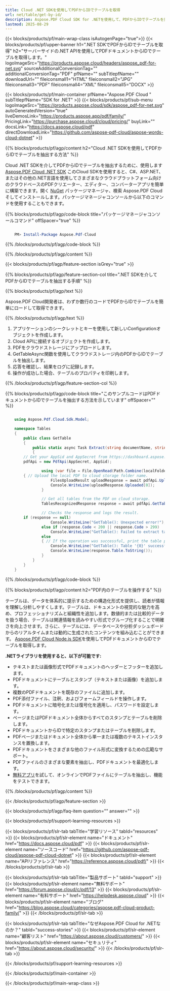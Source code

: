 ```yaml
---
title: Cloud .NET SDKを使用してPDFからIDでテーブルを取得
url: net/table/get-by-id/
description: Aspose.PDF Cloud SDK for .NETを使用して、PDFからIDでテーブルを抽出します。テーブルIDを使用してドキュメントからテーブルを抽出します。
lastmod: 2025-08-29
---
```


{{< blocks/products/pf/main-wrap-class isAutogenPage="true">}}
{{< blocks/products/pf/upper-banner h1=".NET SDKでPDFからIDでテーブルを取得" h2="サーバーサイドの.NET APIを使用してPDFドキュメントからIDでテーブルを取得します。" logoImageSrc="https://products.aspose.cloud/headers/aspose_pdf-for-net.svg" sourceAdditionalConversionTag="" additionalConversionTag="PDF" pfName="" subTitlepfName="" downloadUrl="" fileiconsmall1="HTML" fileiconsmall2="JPG" fileiconsmall3="PDF" fileiconsmall4="XML" fileiconsmall5="DOCX" >}}

{{< blocks/products/pf/main-container pfName="Aspose.PDF Cloud " subTitlepfName="SDK for .NET" >}}
{{< blocks/products/pf/sub-menu logoImageSrc="https://products.aspose.cloud/sdk/aspose_pdf-for-net.svg"
autoGeneratedVersion="true"
liveDemosLink="https://products.aspose.app/pdf/family/" PricingLink="https://purchase.aspose.cloud/cloud/pricing/" buyLink="" docsLink="https://docs.aspose.cloud/pdf"  directDownloadLink="https://github.com/aspose-pdf-cloud/aspose-words-cloud-dotnet" >}}

{{% blocks/products/pf/agp/content h2="Cloud .NET SDKを使用してPDFからIDでテーブルを抽出する方法" %}}

Cloud .NET SDKを介してPDFからIDでテーブルを抽出するために、使用します
[Aspose.PDF Cloud .NET SDK](https://products.aspose.cloud/pdf/net/)
このCloud SDKを使用すると、C#、ASP.NET、またはその他の.NET言語を使用してさまざまなクラウドプラットフォーム向けのクラウドベースのPDFクリエーター、エディター、コンバーターアプリを簡単に構築できます。開く
[NuGet](https://www.nuget.org/packages/Aspose.Pdf-Cloud)
パッケージマネージャ、検索
Aspose.PDF Cloud
そしてインストールします。パッケージマネージャコンソールから以下のコマンドを使用することもできます。

{{% blocks/products/pf/agp/code-block title="パッケージマネージャコンソールコマンド" offSpacer="true" %}}

```powershell

    PM> Install-Package Aspose.Pdf-Cloud

```

{{% /blocks/products/pf/agp/code-block %}}

{{% /blocks/products/pf/agp/content %}}

{{< blocks/products/pf/agp/feature-section isGrey="true" >}}

{{% blocks/products/pf/agp/feature-section-col title=".NET SDKを介してPDFからIDでテーブルを抽出する手順" %}}

{{% blocks/products/pf/agp/text %}}

Aspose.PDF Cloud開発者は、わずか数行のコードでPDFからIDでテーブルを簡単にロードして取得できます。

{{% /blocks/products/pf/agp/text %}}

1. アプリケーションのシークレットとキーを使用して新しいConfigurationオブジェクトを作成します。
1. Cloud APIに接続するオブジェクトを作成します。
1. PDFをクラウドストレージにアップロードします。
1. GetTableAsync関数を使用してクラウドストレージ内のPDFからIDでテーブルを抽出します。
1. 応答を確認し、結果をログに記録します。
1. 操作が成功した場合、テーブルのプロパティを印刷します。

{{% /blocks/products/pf/agp/feature-section-col %}}

{{% blocks/products/pf/agp/code-block title="このサンプルコードはPDFドキュメントからIDでテーブルを抽出する方法を示しています" offSpacer="" %}}

```cs

    using Aspose.Pdf.Cloud.Sdk.Model;

    namespace Tables
    {
        public class GetTable
        {
            public static async Task Extract(string documentName, string tableId, string remoteFolder)
            {
		// Get your AppSid and AppSecret from https://dashboard.aspose.cloud (free registration required). 
		pdfApi = new PdfApi(AppSecret, AppSid);

                using (var file = File.OpenRead(Path.Combine(localFolder, documentName)))
		{ // Upload the local PDF to cloud storage folder name.
                    FilesUploadResult uploadResponse = await pdfApi.UploadFileAsync(Path.Combine(remoteFolder, documentName), documentName);
                    Console.WriteLine(uploadResponse.Uploaded[0]);
                }

                // Get all tables from the PDF on cloud storage.
                TablesRecognizedResponse response = await pdfApi.GetTableAsync(documentName, tableId, folder: remoteFolder);

                // Checks the response and logs the result.
		if (response == null)
                    Console.WriteLine("GetTable(): Unexpected error!");
                else if (response.Code < 200 || response.Code > 299)
                    Console.WriteLine("GetTable(): Failed to extract table from the document.");
                else
                { // If the operation was successful, print the table properties or make some other actions
                    Console.WriteLine("GetTable(): Table '{0}' successfully received from the document '{1}.", tableId, documentName);
                    Console.WriteLine(response.Table.ToString());
                }
            }
        }
    }

```

{{% /blocks/products/pf/agp/code-block %}}

{{% blocks/products/pf/agp/content h2="PDF内のテーブルを操作する" %}}

テーブルは、データを体系的に提示するための構造化形式を提供し、読者が情報を理解し分析しやすくします。テーブルは、ドキュメントの視覚的な魅力を高め、プロフェッショナリズムと組織性を追加します。数値的または比較的データを扱う場合、テーブルは関連情報を読みやすい形式でグループ化することで明確さを向上させます。さらに、テーブルには、データベースや分析ダッシュボードからのリアルタイムまたは動的に生成されたコンテンツを組み込むことができます。
[Aspose.PDF Cloud Node.js SDK](https://products.aspose.cloud/pdf/net/)を使用してPDFドキュメントからIDでテーブルを取得します。

**.NETライブラリを使用すると、以下が可能です:**

+ テキストまたは画像形式でPDFドキュメントのヘッダーとフッターを追加します。
+ PDFドキュメントにテーブルとスタンプ（テキストまたは画像）を追加します。
+ 複数のPDFドキュメントを既存のファイルに追加します。
+ PDF添付ファイル、注釈、およびフォームフィールドを操作します。
+ PDFドキュメントに暗号化または復号化を適用し、パスワードを設定します。
+ ページまたはPDFドキュメント全体からすべてのスタンプとテーブルを削除します。
+ PDFドキュメントからIDで特定のスタンプまたはテーブルを削除します。
+ PDFページまたはドキュメント全体から単一または複数のテキストインスタンスを置換します。
+ PDFドキュメントをさまざまな他のファイル形式に変換するための広範なサポート。
+ PDFファイルのさまざまな要素を抽出し、PDFドキュメントを最適化します。
+ [無料アプリ](https://products.aspose.app/pdf/table-extraction)を試して、オンラインでPDFファイルにテーブルを抽出し、機能をテストできます。

{{% /blocks/products/pf/agp/content %}}

{{< /blocks/products/pf/agp/feature-section >}}

{{< blocks/products/pf/agp/faq-item question="" answer="" >}}

{{< blocks/products/pf/support-learning-resources >}}

{{< blocks/products/pf/slr-tab tabTitle="学習リソース" tabId="resources" >}}
{{< blocks/products/pf/slr-element name="ドキュメント" href="https://docs.aspose.cloud/pdf" >}}
{{< blocks/products/pf/slr-element name="ソースコード" href="https://github.com/aspose-pdf-cloud/aspose-pdf-cloud-dotnet" >}}
{{< blocks/products/pf/slr-element name="APIリファレンス" href="https://reference.aspose.cloud/pdf/" >}}
{{< /blocks/products/pf/slr-tab >}}

{{< blocks/products/pf/slr-tab tabTitle="製品サポート" tabId="support" >}}
{{< blocks/products/pf/slr-element name="無料サポート" href="https://forum.aspose.cloud/c/pdf/13" >}}
{{< blocks/products/pf/slr-element name="有料サポート" href="https://helpdesk.aspose.cloud" >}}
{{< blocks/products/pf/slr-element name="ブログ" href="https://blog.aspose.cloud/categories/aspose.pdf-cloud-product-family/" >}}
{{< /blocks/products/pf/slr-tab >}}

{{< blocks/products/pf/slr-tab tabTitle="なぜAspose.PDF Cloud for .NETなのか？" tabId="success-stories" >}}
{{< blocks/products/pf/slr-element name="顧客リスト" href="https://about.aspose.cloud/customers/" >}}
{{< blocks/products/pf/slr-element name="セキュリティ" href="https://about.aspose.cloud/security/" >}}
{{< /blocks/products/pf/slr-tab >}}

{{< /blocks/products/pf/support-learning-resources >}}

{{< /blocks/products/pf/main-container >}}

{{< /blocks/products/pf/main-wrap-class >}}


